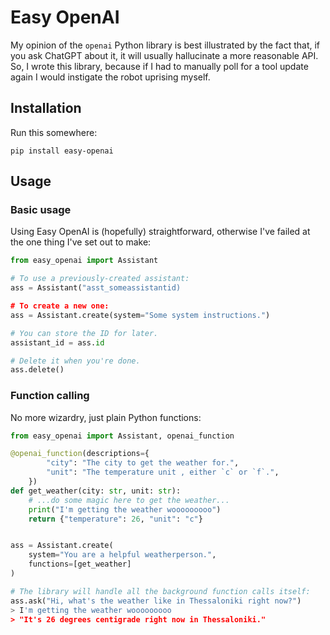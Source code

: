 # Easy OpenAI

My opinion of the `openai` Python library is best illustrated by the fact that, if you
ask ChatGPT about it, it will usually hallucinate a more reasonable API. So, I wrote
this library, because if I had to manually poll for a tool update again I would
instigate the robot uprising myself.

## Installation

Run this somewhere:

```
pip install easy-openai
```


## Usage

### Basic usage

Using Easy OpenAI is (hopefully) straightforward, otherwise I've failed at the one thing
I've set out to make:

```python
from easy_openai import Assistant

# To use a previously-created assistant:
ass = Assistant("asst_someassistantid)

# To create a new one:
ass = Assistant.create(system="Some system instructions.")

# You can store the ID for later.
assistant_id = ass.id

# Delete it when you're done.
ass.delete()
```

### Function calling

No more wizardry, just plain Python functions:

```python
from easy_openai import Assistant, openai_function

@openai_function(descriptions={
        "city": "The city to get the weather for.",
        "unit": "The temperature unit , either `c` or `f`.",
    })
def get_weather(city: str, unit: str):
    # ...do some magic here to get the weather...
    print("I'm getting the weather wooooooooo")
    return {"temperature": 26, "unit": "c"}


ass = Assistant.create(
    system="You are a helpful weatherperson.",
    functions=[get_weather]
)

# The library will handle all the background function calls itself:
ass.ask("Hi, what's the weather like in Thessaloniki right now?")
> I'm getting the weather wooooooooo
> "It's 26 degrees centigrade right now in Thessaloniki."
```
